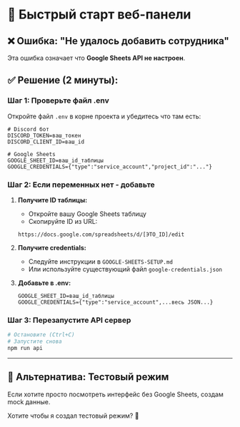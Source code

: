 # 🚀 Быстрый старт веб-панели

## ❌ Ошибка: "Не удалось добавить сотрудника"

Эта ошибка означает что **Google Sheets API не настроен**.

## ✅ Решение (2 минуты):

### Шаг 1: Проверьте файл .env

Откройте файл `.env` в корне проекта и убедитесь что там есть:

```env
# Discord бот
DISCORD_TOKEN=ваш_токен
DISCORD_CLIENT_ID=ваш_id

# Google Sheets
GOOGLE_SHEET_ID=ваш_id_таблицы
GOOGLE_CREDENTIALS={"type":"service_account","project_id":"..."}
```

### Шаг 2: Если переменных нет - добавьте

1. **Получите ID таблицы:**
   - Откройте вашу Google Sheets таблицу
   - Скопируйте ID из URL:
   ```
   https://docs.google.com/spreadsheets/d/[ЭТО_ID]/edit
   ```

2. **Получите credentials:**
   - Следуйте инструкции в `GOOGLE-SHEETS-SETUP.md`
   - Или используйте существующий файл `google-credentials.json`

3. **Добавьте в .env:**
   ```env
   GOOGLE_SHEET_ID=ваш_id_таблицы
   GOOGLE_CREDENTIALS={"type":"service_account",...весь JSON...}
   ```

### Шаг 3: Перезапустите API сервер

```bash
# Остановите (Ctrl+C)
# Запустите снова
npm run api
```

---

## 🎯 Альтернатива: Тестовый режим

Если хотите просто посмотреть интерфейс без Google Sheets, создам mock данные.

Хотите чтобы я создал тестовый режим? 🤔
